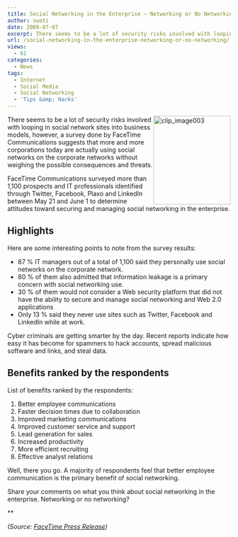 ```yaml
---
title: Social Networking in the Enterprise – Networking or No Networking?
author: swati
date: 2009-07-07
excerpt: There seems to be a lot of security risks involved with looping in social network sites into business models, however, a survey done by FaceTime Communications suggests that more and more corporations today are actually using social networks on the corporate networks without weighing the possible consequences and threats.
url: /social-networking-in-the-enterprise-networking-or-no-networking/
views:
  - 61
categories:
  - News
tags:
  - Internet
  - Social Media
  - Social Networking
  - 'Tips &amp; Hacks'
---
```

<img class="alignright wp-image-53133" style="border: 0pt none;margin-left: 0px;margin-right: 0px" src="http://cdn.devilsworkshop.org/files/2009/07/clip-image003.jpg" border="0" alt="clip_image003" width="174" height="200" align="right" />There seems to be a lot of security risks involved with looping in social network sites into business models, however, a survey done by FaceTime Communications suggests that more and more corporations today are actually using social networks on the corporate networks without weighing the possible consequences and threats.

FaceTime Communications surveyed more than 1,100 prospects and IT professionals identified through Twitter, Facebook, Plaxo and LinkedIn between May 21 and June 1 to determine attitudes toward securing and managing social networking in the enterprise.

## Highlights

Here are some interesting points to note from the survey results:

  * 87 % IT managers out of a total of 1,100 said they personally use social networks on the corporate network.
  * 80 % of them also admitted that information leakage is a primary concern with social networking use.
  * 30 % of them would not consider a Web security platform that did not have the ability to secure and manage social networking and Web 2.0 applications
  * Only 13 % said they never use sites such as Twitter, Facebook and LinkedIn while at work.

Cyber criminals are getting smarter by the day. Recent reports indicate how easy it has become for spammers to hack accounts, spread malicious software and links, and steal data.

## Benefits ranked by the respondents

List of benefits ranked by the respondents:

  1. Better employee communications
  2. Faster decision times due to collaboration
  3. Improved marketing communications
  4. Improved customer service and support
  5. Lead generation for sales
  6. Increased productivity
  7. More efficient recruiting
  8. Effective analyst relations

Well, there you go. A majority of respondents feel that better employee communication is the primary benefit of social networking.

Share your comments on what you think about social networking in the enterprise. Networking or no networking?

**

*(Source: <a href="http://www.facetime.com/pr/pr090701.aspx" onclick="_gaq.push(['_trackEvent', 'outbound-article', 'http://www.facetime.com/pr/pr090701.aspx', 'FaceTime Press Release']);" >FaceTime Press Release</a>)*
